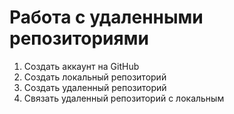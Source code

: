  # Работа с удаленными репозиториями
 1. Создать аккаунт на GitHub
 2. Создать локальный репозиторий
 3. Создать удаленный репозиторий
 4. Связать удаленный репозиторий с локальным